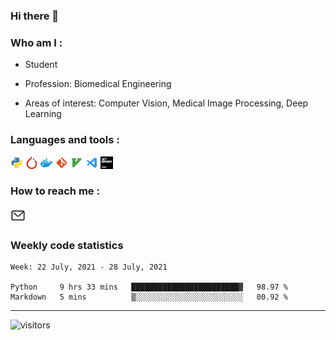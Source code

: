 <!--
 * @Author: GUO Huimin
 * @Date: 1970-01-01 08:00:00
 * @LastEditors: GUO Huimin
 * @LastEditTime: 2021-01-01 22:14:50
 * @FilePath: /drafts/home/ghm/xps-860EVO/Github/linkghm/README.md
--> 
### Hi there 👋

### Who am I :

* Student

<!-- * Current city: Shenyang, China -->

* Profession: Biomedical Engineering

* Areas of interest: Computer Vision, Medical Image Processing, Deep Learning

### Languages and tools :
<img height="20" src="https://raw.githubusercontent.com/linkghm/linkghm/master/src/python.svg">  <img height="20" src="https://raw.githubusercontent.com/linkghm/linkghm/master/src/pytorch.svg">  <img height="20" src="https://raw.githubusercontent.com/linkghm/linkghm/master/src/docker.svg">  <img height="20" src="https://raw.githubusercontent.com/linkghm/linkghm/master/src/git.svg">  <img height="20" src="https://raw.githubusercontent.com/linkghm/linkghm/master/src/vim.svg">  <img height="20" src="https://raw.githubusercontent.com/linkghm/linkghm/master/src/vscode.svg">  <img height="20" src="https://raw.githubusercontent.com/linkghm/linkghm/master/src/jetbrains.svg">

### How to reach me :
[<img src="https://raw.githubusercontent.com/linkghm/linkghm/master/src/mail.svg" alt="mail logo" width="24">](mailto:linkghm@outlook.com)  
<!-- [<img src="https://raw.githubusercontent.com/linkghm/linkghm/master/src/blog.svg" alt="blog logo" width="24">](http://linkghm.top) -->

<!-- ### Goals in 2020 :
* Finish 2 projects about the current research
* Keep learning C++
* Pursue a higher education degree -->

<!-- <a href="#">
  <img align="center" src="https://github-readme-stats.anuraghazra1.vercel.app/api/top-langs/?username=linkghm&theme=default&hide_langs_below=1" />
</a>
<a href="#">
  <img align="center" src="https://github-readme-stats.vercel.app/api?username=linkghm&show_icons=true&theme=default&line_height=20" />
</a> -->

### Weekly code statistics
<!--START_SECTION:waka-->
```text
Week: 22 July, 2021 - 28 July, 2021

Python     9 hrs 33 mins   ████████████████████████▓   98.97 % 
Markdown   5 mins          ▒░░░░░░░░░░░░░░░░░░░░░░░░   00.92 % 
```
<!--END_SECTION:waka-->

---
 ![visitors](https://visitor-badge.laobi.icu/badge?page_id=linkghm.linkghm)
<!--
**linkghm/linkghm** is a ✨ _special_ ✨ repository because its `README.md` (this file) appears on your GitHub profile.

Here are some ideas to get you started:

- 🔭 I’m currently working on ...
- 🌱 I’m currently learning ...
- 👯 I’m looking to collaborate on ...
- 🤔 I’m looking for help with ...
- 💬 Ask me about ...
- 📫 How to reach me: ...
- 😄 Pronouns: ...
- ⚡ Fun fact: ...
#### 🏊‍♂️ <a href="https://gist.github.com/linkghm/5256bd92a56ac5031a51d147f3e683b3" target="_blank">Weekly Development Breakdown</a>
-->
